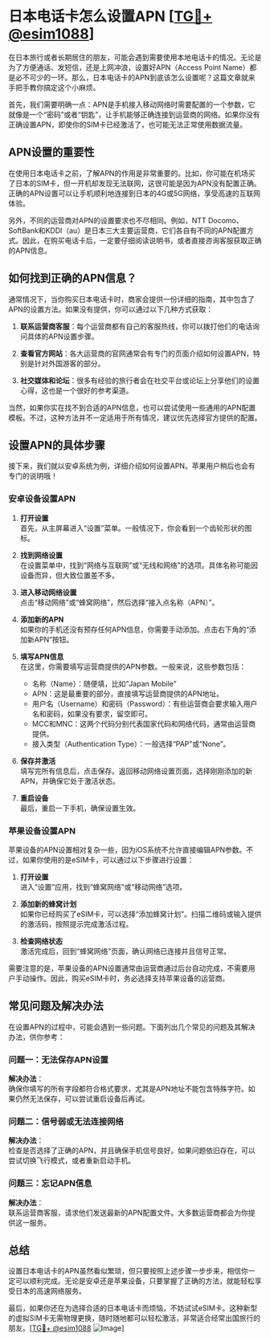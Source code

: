 # 日本电话卡怎么设置APN [[TG💪+ @esim1088](https://t.me/s/esim1088)]

在日本旅行或者长期居住的朋友，可能会遇到需要使用本地电话卡的情况。无论是为了方便通话、发短信，还是上网冲浪，设置好APN（Access Point Name）都是必不可少的一环。那么，日本电话卡的APN到底该怎么设置呢？这篇文章就来手把手教你搞定这个小麻烦。

首先，我们需要明确一点：APN是手机接入移动网络时需要配置的一个参数，它就像是一个“密码”或者“钥匙”，让手机能够正确连接到运营商的网络。如果你没有正确设置APN，即使你的SIM卡已经激活了，也可能无法正常使用数据流量。

## APN设置的重要性

在使用日本电话卡之前，了解APN的作用是非常重要的。比如，你可能在机场买了日本的SIM卡，但一开机却发现无法联网，这很可能是因为APN没有配置正确。正确的APN设置可以让手机顺利地连接到日本的4G或5G网络，享受高速的互联网体验。

另外，不同的运营商对APN的设置要求也不尽相同。例如，NTT Docomo、SoftBank和KDDI（au）是日本三大主要运营商，它们各自有不同的APN配置方式。因此，在购买电话卡后，一定要仔细阅读说明书，或者直接咨询客服获取正确的APN信息。

## 如何找到正确的APN信息？

通常情况下，当你购买日本电话卡时，商家会提供一份详细的指南，其中包含了APN的设置方法。如果没有提供，你可以通过以下几种方式获取：

1. **联系运营商客服**：每个运营商都有自己的客服热线，你可以拨打他们的电话询问具体的APN设置步骤。
   
2. **查看官方网站**：各大运营商的官网通常会有专门的页面介绍如何设置APN，特别是针对外国游客的部分。

3. **社交媒体和论坛**：很多有经验的旅行者会在社交平台或论坛上分享他们的设置心得，这也是一个很好的参考渠道。

当然，如果你实在找不到合适的APN信息，也可以尝试使用一些通用的APN配置模板。不过，这种方法并不一定适用于所有情况，建议优先选择官方提供的配置。

## 设置APN的具体步骤

接下来，我们就以安卓系统为例，详细介绍如何设置APN。苹果用户稍后也会有专门的说明哦！

### 安卓设备设置APN

1. **打开设置**  
   首先，从主屏幕进入“设置”菜单。一般情况下，你会看到一个齿轮形状的图标。

2. **找到网络设置**  
   在设置菜单中，找到“网络与互联网”或“无线和网络”的选项。具体名称可能因设备而异，但大致位置差不多。

3. **进入移动网络设置**  
   点击“移动网络”或“蜂窝网络”，然后选择“接入点名称（APN）”。

4. **添加新的APN**  
   如果你的手机还没有预存任何APN信息，你需要手动添加。点击右下角的“添加新APN”按钮。

5. **填写APN信息**  
   在这里，你需要填写运营商提供的APN参数。一般来说，这些参数包括：
   - 名称（Name）：随便填，比如“Japan Mobile”
   - APN：这是最重要的部分，直接填写运营商提供的APN地址。
   - 用户名（Username）和密码（Password）：有些运营商会要求输入用户名和密码，如果没有要求，留空即可。
   - MCC和MNC：这两个代码分别代表国家代码和网络代码，通常由运营商提供。
   - 接入类型（Authentication Type）：一般选择“PAP”或“None”。

6. **保存并激活**  
   填写完所有信息后，点击保存。返回移动网络设置页面，选择刚刚添加的新APN，并确保它处于激活状态。

7. **重启设备**  
   最后，重启一下手机，确保设置生效。

### 苹果设备设置APN

苹果设备的APN设置相对复杂一些，因为iOS系统不允许直接编辑APN参数。不过，如果你使用的是eSIM卡，可以通过以下步骤进行设置：

1. **打开设置**  
   进入“设置”应用，找到“蜂窝网络”或“移动网络”选项。

2. **添加新的蜂窝计划**  
   如果你已经购买了eSIM卡，可以选择“添加蜂窝计划”。扫描二维码或输入提供的激活码，按照提示完成激活过程。

3. **检查网络状态**  
   激活完成后，回到“蜂窝网络”页面，确认网络已连接并且信号正常。

需要注意的是，苹果设备的APN设置通常由运营商通过后台自动完成，不需要用户手动操作。因此，购买eSIM卡时，务必选择支持苹果设备的运营商。

## 常见问题及解决办法

在设置APN的过程中，可能会遇到一些问题。下面列出几个常见的问题及其解决办法，供你参考：

### 问题一：无法保存APN设置
**解决办法**：  
确保你填写的所有字段都符合格式要求，尤其是APN地址不能包含特殊字符。如果仍然无法保存，可以尝试重启设备后再试。

### 问题二：信号弱或无法连接网络
**解决办法**：  
检查是否选择了正确的APN，并且确保手机信号良好。如果问题依旧存在，可以尝试切换飞行模式，或者重新启动手机。

### 问题三：忘记APN信息
**解决办法**：  
联系运营商客服，请求他们发送最新的APN配置文件。大多数运营商都会为你提供这一服务。

## 总结

设置日本电话卡的APN虽然看似繁琐，但只要按照上述步骤一步步来，相信你一定可以顺利完成。无论是安卓还是苹果设备，只要掌握了正确的方法，就能轻松享受日本的高速网络服务。

最后，如果你还在为选择合适的日本电话卡而烦恼，不妨试试eSIM卡。这种新型的虚拟SIM卡无需物理更换，随时随地都可以轻松激活，非常适合经常出国旅行的朋友。[[TG💪+ @esim1088](https://t.me/s/esim1088) ![Image](https://i.postimg.cc/4NQfJmqS/Snipaste-2025-05-13-00-14-12.png)]